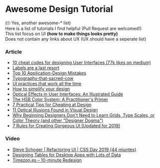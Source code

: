 # Awesome Design Tutorial 
(:roll_eyes: Yes, another awesome-* list)     
Here is a list of tutorials I find helpful (Pull Request are welcomed!)     
This list focus on UI __(how to make things looks pretty)__       
Does not contain any links about UX (UX should have a seperate list)      

### Article
* [10 cheat codes for designing User Interfaces (77k likes on medium)](https://medium.com/sketch-app-sources/design-cheatsheet-274384775da9)
* [Labels are a last resort](https://refactoringui.com/previews/labels-are-a-last-resort/)
* [Top 10 Application-Design Mistakes](https://www.nngroup.com/articles/top-10-application-design-mistakes/)
* [Typography-that-sacred-cow](https://medium.muz.li/typography-that-sacred-cow-ea7a5909ca70)
* [UI practices that work all the time](https://stories.justinewin.com/ui-practices-that-work-all-the-time-1eb9a6063de0?ref=heydesigner)
* [How to simplify your design](https://uxplanet.org/how-to-simplify-your-design-69d97fde11b9?ref=heydesigner)
* [Optical Effects in User Interfaces: An Illustrated Guide](https://medium.muz.li/optical-effects-9fca82b4cd9a)
* [The HSB Color System: A Practitioner's Primer](https://learnui.design/blog/the-hsb-color-system-practicioners-primer.html)
* [7 Practical Tips for Cheating at Design](https://medium.com/refactoring-ui/7-practical-tips-for-cheating-at-design-40c736799886)
* [11 Optical Illusions Found in Visual Design](https://blog.prototypr.io/11-optical-illusions-found-in-visual-design-295e7ae211b9)
* [Why Beginning Designers Don't Need to Learn Grids, Type Scales, or Color Theory (and other "Designer Dogma")](https://learnui.design/blog/why-beginning-designers-dont-need-grids-type-scales-color-theory.html)
* [7 Rules for Creating Gorgeous UI (Updated for 2019)](https://medium.com/@erikdkennedy/7-rules-for-creating-gorgeous-ui-part-1-559d4e805cda)

### Video
* [Steve Schoger | Refactoring UI | CSS Day 2019 (44 miuntes)](https://www.youtube.com/watch?v=7Z9rrryIOC4)
* [Designing Tables for Desktop Apps with Lots of Data](https://www.nngroup.com/videos/designing-tables-desktop-apps/)
* [Timezon.es – 10-minute Redesign](https://www.youtube.com/watch?v=B4XHaboNMOI)
